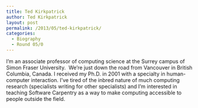 ```yaml
---
title: Ted Kirkpatrick
author: Ted Kirkpatrick
layout: post
permalink: /2013/05/ted-kirkpatrick/
categories:
  - Biography
  - Round 05/0
---
```

I&#8217;m an associate professor of computing science at the Surrey campus of Simon Fraser University.  We&#8217;re just down the road from Vancouver in British Columbia, Canada. I received my Ph.D. in 2001 with a specialty in human-computer interaction. I&#8217;ve tired of the inbred nature of much computing research (specialists writing for other specialists) and I&#8217;m interested in teaching Software Carpentry as a way to make computing accessible to people outside the field.